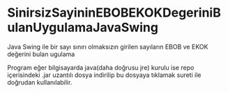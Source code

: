 # SinirsizSayininEBOBEKOKDegeriniBulanUygulamaJavaSwing
Java Swing ile bir sayı sınırı olmaksızın girilen sayıların EBOB ve EKOK değerini bulan ugulama

Program eğer bilgisayarda java(daha doğrusu jre) kurulu ise repo içerisindeki 
.jar uzantılı dosya indirilip bu dosyaya tıklamak sureti ile doğrudan kullanılabilir.
